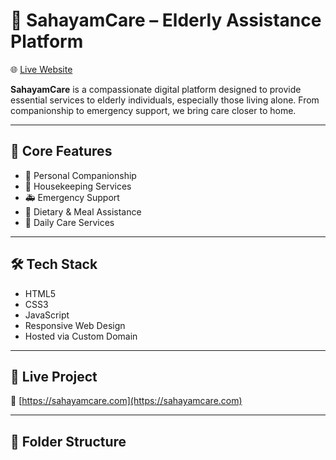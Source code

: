 # 🧓 SahayamCare – Elderly Assistance Platform

🌐 [Live Website](https://sahayamcare.com)

**SahayamCare** is a compassionate digital platform designed to provide essential services to elderly individuals, especially those living alone. From companionship to emergency support, we bring care closer to home.

---

## 📌 Core Features

- 💬 Personal Companionship
- 🧹 Housekeeping Services
- 🚑 Emergency Support
- 🍱 Dietary & Meal Assistance
- 🏥 Daily Care Services

---

## 🛠️ Tech Stack

- HTML5
- CSS3
- JavaScript
- Responsive Web Design
- Hosted via Custom Domain

---

## 🚀 Live Project

🔗 [https://sahayamcare.com](https://sahayamcare.com)

---

## 📁 Folder Structure

